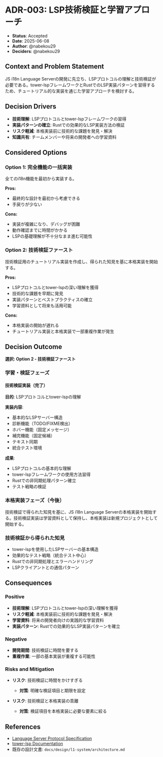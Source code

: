 # ADR-003: LSP技術検証と学習アプローチ

- **Status**: Accepted
- **Date**: 2025-06-08
- **Author**: @nabekou29
- **Deciders**: @nabekou29

## Context and Problem Statement

JS i18n Language Serverの開発に先立ち、LSPプロトコルの理解と技術検証が必要である。tower-lspフレームワークとRustでのLSP実装パターンを習得するため、チュートリアル的な実装を通じた学習アプローチを検討する。

## Decision Drivers

- **技術理解**: LSPプロトコルとtower-lspフレームワークの習得
- **実装パターンの確立**: Rustでの効果的なLSP実装方法の検証
- **リスク軽減**: 本格実装前に技術的な課題を発見・解決
- **知識共有**: チームメンバーや将来の開発者への学習資料

## Considered Options

### Option 1: 完全機能の一括実装
全てのi18n機能を最初から実装する。

**Pros:**
- 最終的な設計を最初から考慮できる
- 手戻りが少ない

**Cons:**
- 実装が複雑になり、デバッグが困難
- 動作確認までに時間がかかる
- LSPの基礎理解が不十分なまま進む可能性

### Option 2: 技術検証ファースト
技術検証用のチュートリアル実装を作成し、得られた知見を基に本格実装を開始する。

**Pros:**
- LSPプロトコルとtower-lspの深い理解を獲得
- 技術的な課題を早期に発見
- 実装パターンとベストプラクティスの確立
- 学習資料として将来も活用可能

**Cons:**
- 本格実装の開始が遅れる
- チュートリアル実装と本格実装で一部重複作業が発生

## Decision Outcome

**選択: Option 2 - 技術検証ファースト**

### 学習・検証フェーズ

#### 技術検証実装（完了）
**目的**: LSPプロトコルとtower-lspの理解

**実装内容**:
- 基本的なLSPサーバー構造
- 診断機能（TODO/FIXME検出）
- ホバー機能（固定メッセージ）
- 補完機能（固定候補）
- テキスト同期
- 統合テスト環境

**成果**:
- LSPプロトコルの基本的な理解
- tower-lspフレームワークの使用方法習得
- Rustでの非同期処理パターン確立
- テスト戦略の検証

### 本格実装フェーズ（今後）

技術検証で得られた知見を基に、JS i18n Language Serverの本格実装を開始する。技術検証実装は学習資料として保持し、本格実装は新規プロジェクトとして開始する。

### 技術検証から得られた知見

- tower-lspを使用したLSPサーバーの基本構造
- 効果的なテスト戦略（統合テスト中心）
- Rustでの非同期処理とエラーハンドリング
- LSPクライアントとの通信パターン

## Consequences

### Positive

- **技術理解**: LSPプロトコルとtower-lspの深い理解を獲得
- **リスク軽減**: 本格実装前に技術的な課題を発見・解決
- **学習資料**: 将来の開発者向けの実践的な学習資料
- **実装パターン**: Rustでの効果的なLSP実装パターンを確立

### Negative

- **開発期間**: 技術検証に時間を要する
- **重複作業**: 一部の基本実装が重複する可能性

### Risks and Mitigation

- **リスク**: 技術検証に時間をかけすぎる
  - **対策**: 明確な検証項目と期限を設定

- **リスク**: 技術検証と本格実装の乖離
  - **対策**: 検証項目を本格実装に必要な要素に絞る

## References

- [Language Server Protocol Specification](https://microsoft.github.io/language-server-protocol/)
- [tower-lsp Documentation](https://github.com/ebkalderon/tower-lsp)
- 既存の設計文書: `docs/design/l1-system/architecture.md`